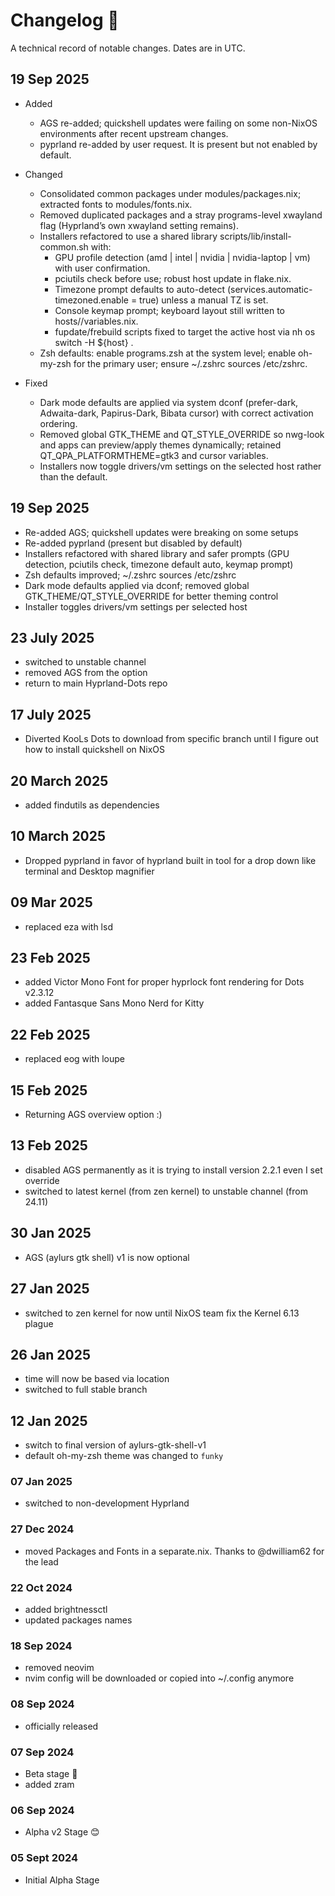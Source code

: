 # Changelog 📓

A technical record of notable changes. Dates are in UTC.

## 19 Sep 2025

- Added
  - AGS re-added; quickshell updates were failing on some non-NixOS environments
    after recent upstream changes.
  - pyprland re-added by user request. It is present but not enabled by default.

- Changed
  - Consolidated common packages under modules/packages.nix; extracted fonts to
    modules/fonts.nix.
  - Removed duplicated packages and a stray programs-level xwayland flag
    (Hyprland’s own xwayland setting remains).
  - Installers refactored to use a shared library scripts/lib/install-common.sh
    with:
    - GPU profile detection (amd | intel | nvidia | nvidia-laptop | vm) with
      user confirmation.
    - pciutils check before use; robust host update in flake.nix.
    - Timezone prompt defaults to auto-detect
      (services.automatic-timezoned.enable = true) unless a manual TZ is set.
    - Console keymap prompt; keyboard layout still written to
      hosts/<host>/variables.nix.
    - fupdate/frebuild scripts fixed to target the active host via nh os switch
      -H ${host} .
  - Zsh defaults: enable programs.zsh at the system level; enable oh-my-zsh for
    the primary user; ensure ~/.zshrc sources /etc/zshrc.

- Fixed
  - Dark mode defaults are applied via system dconf (prefer-dark, Adwaita-dark,
    Papirus-Dark, Bibata cursor) with correct activation ordering.
  - Removed global GTK_THEME and QT_STYLE_OVERRIDE so nwg-look and apps can
    preview/apply themes dynamically; retained QT_QPA_PLATFORMTHEME=gtk3 and
    cursor variables.
  - Installers now toggle drivers/vm settings on the selected host rather than
    the default.

## 19 Sep 2025
- Re-added AGS; quickshell updates were breaking on some setups
- Re-added pyprland (present but disabled by default)
- Installers refactored with shared library and safer prompts (GPU detection, pciutils check, timezone default auto, keymap prompt)
- Zsh defaults improved; ~/.zshrc sources /etc/zshrc
- Dark mode defaults applied via dconf; removed global GTK_THEME/QT_STYLE_OVERRIDE for better theming control
- Installer toggles drivers/vm settings per selected host

## 23 July 2025

- switched to unstable channel
- removed AGS from the option
- return to main Hyprland-Dots repo

## 17 July 2025

- Diverted KooLs Dots to download from specific branch until I figure out how to
  install quickshell on NixOS

## 20 March 2025

- added findutils as dependencies

## 10 March 2025

- Dropped pyprland in favor of hyprland built in tool for a drop down like
  terminal and Desktop magnifier

## 09 Mar 2025

- replaced eza with lsd

## 23 Feb 2025

- added Victor Mono Font for proper hyprlock font rendering for Dots v2.3.12
- added Fantasque Sans Mono Nerd for Kitty

## 22 Feb 2025

- replaced eog with loupe

## 15 Feb 2025

- Returning AGS overview option :)

## 13 Feb 2025

- disabled AGS permanently as it is trying to install version 2.2.1 even I set
  override
- switched to latest kernel (from zen kernel) to unstable channel (from 24.11)

## 30 Jan 2025

- AGS (aylurs gtk shell) v1 is now optional

## 27 Jan 2025

- switched to zen kernel for now until NixOS team fix the Kernel 6.13 plague

## 26 Jan 2025

- time will now be based via location
- switched to full stable branch

## 12 Jan 2025

- switch to final version of aylurs-gtk-shell-v1
- default oh-my-zsh theme was changed to `funky`

### 07 Jan 2025

- switched to non-development Hyprland

### 27 Dec 2024

- moved Packages and Fonts in a separate.nix. Thanks to @dwilliam62 for the lead

### 22 Oct 2024

- added brightnessctl
- updated packages names

### 18 Sep 2024

- removed neovim
- nvim config will be downloaded or copied into ~/.config anymore

### 08 Sep 2024

- officially released

### 07 Sep 2024

- Beta stage 🫰
- added zram

### 06 Sep 2024

- Alpha v2 Stage 😊

### 05 Sept 2024

- Initial Alpha Stage

